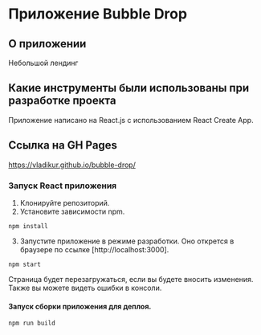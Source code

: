 # Приложение Bubble Drop

## О приложении
Небольшой лендинг

## Какие инструменты были использованы при разработке проекта
Приложение написано на React.js с использованием React Create App.

## Ссылка на GH Pages
https://vladikur.github.io/bubble-drop/

### Запуск React приложения 
1. Клонируйте репозиторий.
2. Установите зависимости npm.
```
npm install
```
3. Запустите приложение в режиме разработки. Оно открется в браузере по ссылке [http://localhost:3000].
```
npm start
```
Страница будет перезагружаться, если вы будете вносить изменения. Также вы можете видеть ошибки в консоли.
#### Запуск сборки приложения для деплоя.
```
npm run build
```
